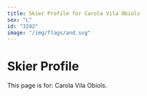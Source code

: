 ```yaml
---
title: Skier Profile for Carola Vila Obiols
sex: "L"
id: "3242"
image: "/img/flags/and.svg" 
---
```


# Skier Profile

This page is for: Carola Vila Obiols.
    